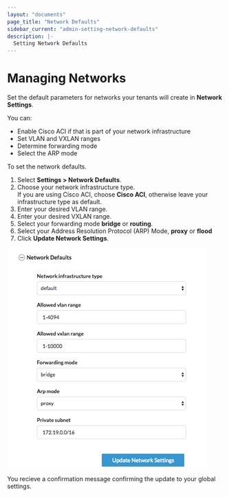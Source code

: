 ```yaml
---
layout: "documents"
page_title: "Network Defaults"
sidebar_current: "admin-setting-network-defaults"
description: |-
  Setting Network Defaults
---
```


# Managing Networks

Set the default parameters for networks your tenants will create in **Network Settings**. 

You can:

- Enable Cisco ACI if that is part of your network infrastructure
- Set VLAN and VXLAN ranges
- Determine forwarding mode
- Select the ARP mode

To set the network defaults.

1. Select **Settings > Network Defaults**.
2. Choose your network infrastructure type.<br>
   If you are using Cisco ACI, choose **Cisco ACI**, otherwise leave your infrastructure type as default.
3. Enter your desired VLAN range.
4. Enter your desired VXLAN range. 
5. Select your forwarding mode **bridge** or **routing**.
6. Select your Address Resolution Protocol (ARP) Mode, **proxy** or **flood** 
6. Click **Update Network Settings**. <br>

![CreateNetworkSettings](CreateNetworkSettings.png)

   You recieve a confirmation message confirming the update to your global settings.  
